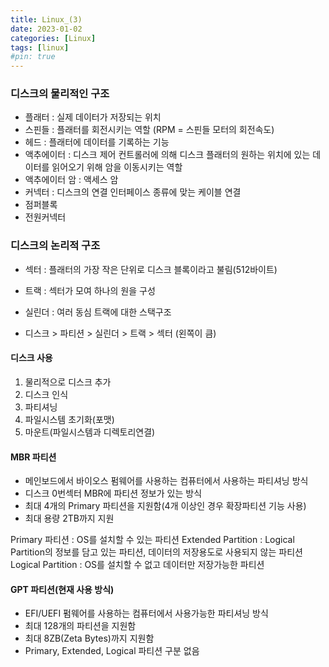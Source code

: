 ```yaml
---
title: Linux_(3)
date: 2023-01-02
categories: [Linux]
tags: [linux]
#pin: true
---
```


### 디스크의 물리적인 구조

- 플래터 : 실제 데이터가 저장되는 위치
- 스핀들 : 플래터를 회전시키는 역할 (RPM = 스핀들 모터의 회전속도)
- 헤드 : 플래터에 데이터를 기록하는 기능
- 액추에이터 : 디스크 제어 컨트롤러에 의해 디스크 플래터의 원하는 위치에 있는 데이터를 읽어오기 위해 암을 이동시키는 역할
- 액추에이터 암 : 액세스 암
- 커넥터 : 디스크의 연결 인터페이스 종류에 맞는 케이블 연결
- 점퍼블록
- 전원커넥터

### 디스크의 논리적 구조

- 섹터 : 플래터의 가장 작은 단위로 디스크 블록이라고 불림(512바이트)
- 트랙 : 섹터가 모여 하나의 원을 구성
- 실린더 : 여러 동심 트랙에 대한 스택구조

- 디스크 > 파티션 > 실린더 > 트랙 > 섹터 (왼쪽이 큼)

#### 디스크 사용

1. 물리적으로 디스크 추가
2. 디스크 인식
3. 파티셔닝
4. 파일시스템 초기화(포맷)
5. 마운트(파일시스템과 디렉토리연결)

#### MBR 파티션

- 메인보드에서 바이오스 펌웨어를 사용하는 컴퓨터에서 사용하는 파티셔닝 방식
- 디스크 0번섹터 MBR에 파티션 정보가 있는 방식
- 최대 4개의 Primary 파티션을 지원함(4개 이상인 경우 확장파티션 기능 사용)
- 최대 용량 2TB까지 지원

Primary 파티션 : OS를 설치할 수 있는 파티션
Extended Partition : Logical Partition의 정보를 담고 있는 파티션, 데이터의 저장용도로 사용되지 않는 파티션
Logical Partition : OS를 설치할 수 없고 데이터만 저장가능한 파티션

#### GPT 파티션(현재 사용 방식)

- EFI/UEFI 펌웨어를 사용하는 컴퓨터에서 사용가능한 파티셔닝 방식
- 최대 128개의 파티션을 지원함
- 최대 8ZB(Zeta Bytes)까지 지원함
- Primary, Extended, Logical 파티션 구분 없음
